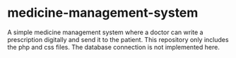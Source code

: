 # medicine-management-system
A simple medicine management system where a doctor can write a prescription digitally and send it to the patient. This repository only includes the php and css files. The database connection is not implemented here.
